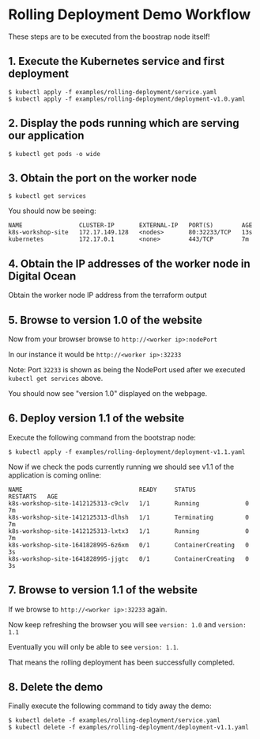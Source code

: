 # Rolling Deployment Demo Workflow

These steps are to be executed from the boostrap node itself!

## 1. Execute the Kubernetes service and first deployment

```
$ kubectl apply -f examples/rolling-deployment/service.yaml
$ kubectl apply -f examples/rolling-deployment/deployment-v1.0.yaml
```

## 2. Display the pods running which are serving our application

```
$ kubectl get pods -o wide
```

## 3. Obtain the port on the worker node

```
$ kubectl get services
```

You should now be seeing:

```
NAME                CLUSTER-IP       EXTERNAL-IP   PORT(S)        AGE
k8s-workshop-site   172.17.149.128   <nodes>       80:32233/TCP   13s
kubernetes          172.17.0.1       <none>        443/TCP        7m
```

## 4. Obtain the IP addresses of the worker node in Digital Ocean

Obtain the worker node IP address from the terraform output

## 5. Browse to version 1.0 of the website

Now from your browser browse to `http://<worker ip>:nodePort`

In our instance it would be `http://<worker ip>:32233`

Note: Port `32233` is shown as being the NodePort used after we executed `kubectl get services` above.

You should now see "version 1.0" displayed on the webpage.

## 6. Deploy version 1.1 of the website

Execute the following command from the bootstrap node:

```
$ kubectl apply -f examples/rolling-deployment/deployment-v1.1.yaml
```

Now if we check the pods currently running we should see v1.1 of the application is coming online:

```
NAME                                 READY     STATUS              RESTARTS   AGE
k8s-workshop-site-1412125313-c9clv   1/1       Running             0          7m
k8s-workshop-site-1412125313-dlhsh   1/1       Terminating         0          7m
k8s-workshop-site-1412125313-lxtx3   1/1       Running             0          7m
k8s-workshop-site-1641828995-6z6xm   0/1       ContainerCreating   0          3s
k8s-workshop-site-1641828995-jjgtc   0/1       ContainerCreating   0          3s
```

## 7. Browse to version 1.1 of the website

If we browse to `http://<worker ip>:32233` again.

Now keep refreshing the browser you will see `version: 1.0` and `version: 1.1`

Eventually you will only be able to see `version: 1.1`.

That means the rolling deployment has been successfully completed.

## 8. Delete the demo

Finally execute the following command to tidy away the demo:

```
$ kubectl delete -f examples/rolling-deployment/service.yaml
$ kubectl delete -f examples/rolling-deployment/deployment-v1.1.yaml
```
